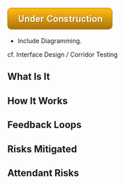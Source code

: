 ![Under Construction](/images/state/uc.png)

- Include Diagramming.

cf.  Interface Design / Corridor Testing


## What Is It




## How It Works




## Feedback Loops


## Risks Mitigated




## Attendant Risks